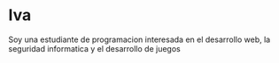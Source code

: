 # Iva
Soy una estudiante de programacion interesada en el desarrollo web, la seguridad informatica y el desarrollo de juegos
